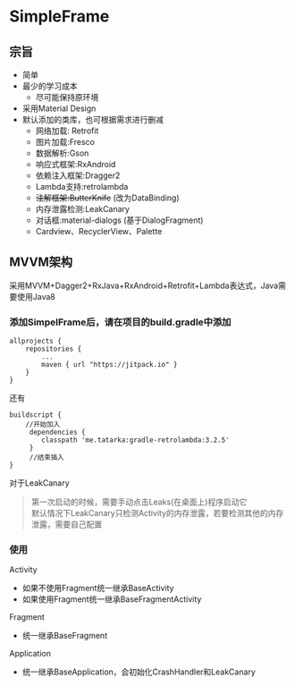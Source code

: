 # SimpleFrame #
## 宗旨 ##
- 简单
- 最少的学习成本
	- 尽可能保持原环境
- 采用Material Design
- 默认添加的类库，也可根据需求进行删减
	- 网络加载: Retrofit
	- 图片加载:Fresco
	- 数据解析:Gson
	- 响应式框架:RxAndroid
	- 依赖注入框架:Dragger2
	- Lambda支持:retrolambda  
	- <s>注解框架:ButterKnife</s> (改为DataBinding)
	- 内存泄露检测:LeakCanary
	- 对话框:material-dialogs (基于DialogFragment)
	- Cardview、RecyclerView、Palette

## MVVM架构 ##
采用MVVM+Dagger2+RxJava+RxAndroid+Retrofit+Lambda表达式，Java需要使用Java8
	
### 添加SimpelFrame后，请在项目的build.gradle中添加  

	allprojects {
    	repositories {
    	    ...
    	    maven { url "https://jitpack.io" }
    	}
	}

还有

	buildscript {
		//开始加入
		 dependencies {
		 	classpath 'me.tatarka:gradle-retrolambda:3.2.5'
		 }
		 //结束插入
	}

对于LeakCanary  
> 第一次启动的时候，需要手动点击Leaks(在桌面上)程序启动它  
> 默认情况下LeakCanary只检测Activity的内存泄露，若要检测其他的内存泄露，需要自己配置

### 使用 ###
Activity

- 如果不使用Fragment统一继承BaseActivity
- 如果使用Fragment统一继承BaseFragmentActivity  

Fragment

- 统一继承BaseFragment

Application

- 统一继承BaseApplication，会初始化CrashHandler和LeakCanary